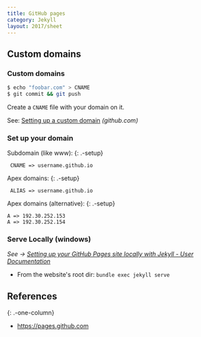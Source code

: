 ```yaml
---
title: GitHub pages
category: Jekyll
layout: 2017/sheet
---
```


## Custom domains

### Custom domains

```sh
$ echo "foobar.com" > CNAME
$ git commit && git push
```

Create a `CNAME` file with your domain on it.

See: [Setting up a custom domain](https://help.github.com/articles/quick-start-setting-up-a-custom-domain/) _(github.com)_

### Set up your domain

Subdomain (like www):
{: .-setup}

     CNAME => username.github.io

Apex domains:
{: .-setup}

     ALIAS => username.github.io

Apex domains (alternative):
{: .-setup}

    A => 192.30.252.153
    A => 192.30.252.154

### Serve Locally (windows)

_See -> [Setting up your GitHub Pages site locally with Jekyll - User Documentation](https://help.github.com/articles/setting-up-your-github-pages-site-locally-with-jekyll/)_

*  From the website's root dir: `bundle exec jekyll serve`


## References
{: .-one-column}

- <https://pages.github.com>
